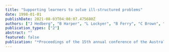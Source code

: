 ```yaml
---
title: "Supporting learners to solve ill-structured problems"
date: 1998-01-01
publishDate: 2021-08-03T04:08:07.475680Z
authors: ["J Hedberg", "B Harper", "L Lockyer", "B Ferry", "C Brown", "R Wright"]
publication_types: ["2"]
abstract: ""
featured: false
publication: "*Proceedings of the 15th annual conference of the Australasian society for …*"
---
```


